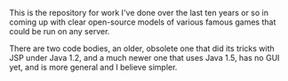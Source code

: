 This is the repository for work I've done over the last ten years or so in coming up with clear open-source models of various famous games that could be run on any server.

There are two code bodies, an older, obsolete one that did its tricks with JSP under Java 1.2, and a much newer one that uses Java 1.5, has no GUI yet, and is more general and I believe simpler.